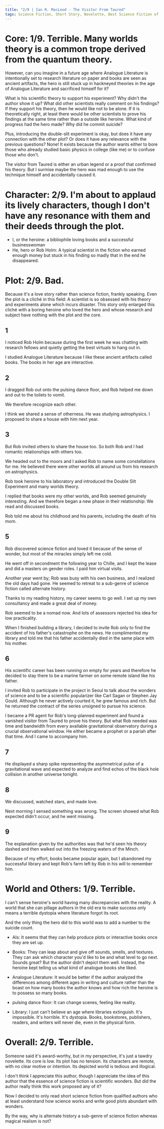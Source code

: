 ```yaml
---
title: "2/9 | Ian R. MacLeod - The Visitor From Taured"
tags: Science Fiction, Short Story, Novelette, Best Science Fiction of the Year (#2), 2017, Neil Clarke
---
```


# Core: 1/9. Terrible. Many worlds theory is a common trope derived from the quantum theory.
However, can you imagine in a future age where Analogue Literature is intentionally set to research literature on paper and books are seen as ancient artifacts, the hero is still stuck up in hackneyed theories in the age of Analogue Literature and sacrificed himself for it? 

What is his scientific theory to support his experiment? Why didn't the author show it up? What did other scientists really comment on his findings? If they support his theory, then he would like not to be alone. If it is theoretically right, at least there would be other scientists to prove his findings at the same time rather than a outside like heroine. What kind of progress had the hero made? Why did he commit suicide?

Plus, introducing the double-slit experiment is okay, but does it have any connection with the other plot? Or does it have any relevance with the previous questions? None! It exists because the author wants either to bore those who already studied basic physics in college (like me) or to confuse those who don't.

The visitor from Taured is either an urban legend or a proof that confirmed his theory. But I surmise maybe the hero was mad enough to use the technique himself and accidentally caused it.

# Character: 2/9. I'm about to applaud its lively characters, though I don't have any resonance with them and their deeds through the plot.
+ I, or the heroine: a bibliophile loving books and a successful businesswoman
+ He, hero or Rob Holm: A typical scientist in the fiction who earned enough money but stuck in his finding so madly that in the end he disappeared.



# Plot: 2/9. Bad.
Because it's a love story rather than science fiction, frankly speaking. Even the plot is a cliché in this field: A scientist is so obsessed with his theory and experiments alone which incurs disaster. This story only enlarged this cliché with a boring heroine who loved the hero and whose research and subject have nothing with the plot and the core.



## 1

I noticed Rob Holm because during the first week he was chatting with research fellows and quietly getting the best virtuals to hang out in.

I studied Analogue Literature because I like these ancient artifacts called books. The books in her age are interactive.



## 2 

I dragged Rob out onto the pulsing dance floor, and Rob helped me down and out to the toilets to vomit.

We therefore recognize each other.

I think we shared a sense of otherness. He was studying astrophysics. I proposed to share a house with him next year.



## 3 

But Rob invited others to share the house too. So both Rob and I had romantic relationships with others too.

We headed out to the moors and I asked Rob to name some constellations for me. He believed there were other worlds all around us from his research on astrophysics.

Rob took heroine to his laboratory and introduced the Double Slit Experiment and many worlds theory.

I replied that books were my other worlds, and Rob seemed genuinely interesting. And we therefore began a new phase in their relationship: We read and discussed books. 

Rob told me about his childhood and his parents, including the death of his mom.



## 5 

Rob discovered science fiction and loved it because of the sense of wonder, but most of the miracles simply left me cold.

He went off in secondment the following year to Chille, and I kept the lease and did a masters on gender roles. I paid him virtual visits.

Another year went by; Rob was busy with his own business, and I realized the old days had gone. He seemed to retreat to a sub-genre of science fiction called alternate history.

Thanks to my reading history, my career seems to go well. I set up my own consultancy and made a great deal of money. 

Rob seemed to be a nomad now. And lots of assessors rejected his idea for low practicality. 



When I finished building a library, I decided to invite Rob only to find the accident of his father's catastrophe on the news. He complimented my library and told me that his father accidentally died in the same place with his mother.


## 6

His scientific career has been running on empty for years and therefore he decided to stay there to be a marine farmer on some remote island like his father.



I invited Rob to participate in the project in Seoul to talk about the wonders of science and to be a scientific popularizer like Carl Sagan or Stephen Jay Gould. Although he never actively courted it, he grew famous and rich. But he returned the contract of the series unsigned to pursue his science. 

I became a PR agent for Rob's long-planned experiment and found a vanished visitor from Taured to prove his theory. But what Rob needed was time and bandwidth from every available gravitational observatory during a crucial observational window. He either became a prophet or a pariah after that time. And I came to accompany him. 



## 7 

He displayed a sharp spike representing the asymmetrical pulse of a gravitational wave and expected to analyze and find echos of the black hole collision in another universe tonight.



## 8 

We discussed, watched stars, and made love.

Next morning I sensed something was wrong. The screen showed what Rob expected didn't occur, and he went missing. 



## 9

The explanation given by the authorities was that he'd seen his theory dashed and then walked out into the freezing waters of the Minch.

Because of my effort, books became popular again, but I abandoned my successful library and kept Rob's farm left by Rob in his will to remember him.





# World and Others: 1/9. Terrible.
I can't sense heroine's world having many discrepancies with the reality. A world that she can pillage authors in the old era to make success only means a terrible dystopia where literature forgot its root.

And the only thing the hero did to this world was to add a number to the suicide count.

+ AIs: It seems that they can help produce plots or interactive books once they are set up.

+ Books: They can leap about and give off sounds, smells, and textures. They can ask which character you'd like to be and what level to go next. Sounds great? But the author didn't depict them well. Instead, the heroine kept telling us what kind of analogue books she liked.

+ Analogue Literature: It would be better if the author analyzed the differences among different ages in writing and culture rather than the boast on how many books the author knows and how rich the heroine is to possess so many books.

+ pulsing dance floor: It can change scenes, feeling like reality.

+ Library: I just can't believe an age where libraries extinguish. It's impossible. It's horrible. It's dystopia. Books, bookstores, publishers, readers, and writers will never die, even in the physical form.



# Overall: 2/9. Terrible. 

Someone said it's award-worthy, but in my perspective, it's just a tawdry novelette. Its core is low. Its plot has no tension. Its characters are remote, with no clear motive or intention. Its depicted world is tedious and illogical.



I don't think I appreciate this author, though I appreciate the idea of this author that the essence of science fiction is scientific wonders. But did the author really think this work proposed any of it?

Now I decided to only read short science fiction from qualified authors who at least understand how science works and write good plots abundant with wonders.

By the way, why is alternate history a sub-genre of science fiction whereas magical realism is not?
